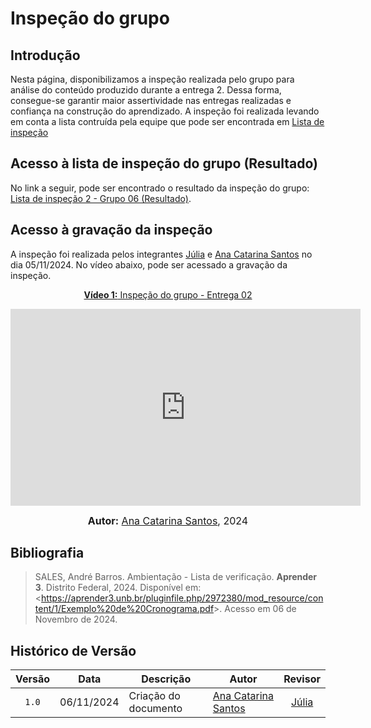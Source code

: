 # Inspeção do grupo

## Introdução

Nesta página, disponibilizamos a inspeção realizada pelo grupo para análise do conteúdo produzido durante a entrega 2. Dessa forma, consegue-se garantir maior assertividade nas entregas realizadas e confiança na construção do aprendizado. A inspeção foi realizada levando em conta a lista contruída pela equipe que pode ser encontrada em [Lista de inspeção](inspecao.md)

## Acesso à lista de inspeção do grupo (Resultado)

No link a seguir, pode ser encontrado o resultado da inspeção do grupo: [Lista de inspeção 2 - Grupo 06 (Resultado)](ListaInspecEntr2-INSS.pdf).

## Acesso à gravação da inspeção

A inspeção foi realizada pelos integrantes [Júlia](https://github.com/julia-fortunato) e [Ana Catarina Santos](https://github.com/an4catarina) no dia 05/11/2024. No vídeo abaixo, pode ser acessado a gravação da inspeção.

<div align="center">

<p style="text-align: center"><a href="https://youtu.be/wzkiQqC31dY" target="blanket"><b>Vídeo 1:</b> Inspeção do grupo - Entrega 02</a></p>

<iframe width="560" height="315" src="https://www.youtube.com/embed/pcNPZT7hOLA?si=f6POqohd4_ecTSFs" title="YouTube video player" frameborder="0" allow="accelerometer; autoplay; clipboard-write; encrypted-media; gyroscope; picture-in-picture; web-share" referrerpolicy="strict-origin-when-cross-origin" allowfullscreen></iframe>

<font size="3"><p style="text-align: center"><b>Autor:</b> <a href="https://github.com/an4catarina">Ana Catarina Santos</a>, 2024</p></font>

</div >

## Bibliografia

> SALES, André Barros. Ambientação - Lista de verificação. **Aprender 3**. Distrito Federal, 2024. Disponível em: <<https://aprender3.unb.br/pluginfile.php/2972380/mod_resource/content/1/Exemplo%20de%20Cronograma.pdf>>. Acesso em 06 de Novembro de 2024.

## Histórico de Versão

| Versão | Data       | Descrição            | Autor                                                 |                   Revisor                   |
| :----: | ---------- | -------------------- | ----------------------------------------------------- | :-----------------------------------------: |
| `1.0`  | 06/11/2024 | Criação do documento | [Ana Catarina Santos](https://github.com/an4catarina) | [Júlia](https://github.com/julia-fortunato) |

